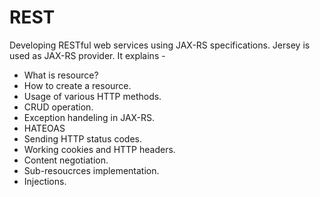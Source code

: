 # REST
Developing RESTful web services using JAX-RS specifications. Jersey is used as JAX-RS provider. It explains -

- What is resource? 
- How to create a resource.
- Usage of various HTTP methods.
- CRUD operation.
- Exception handeling in JAX-RS.
- HATEOAS
- Sending HTTP status codes.
- Working cookies and HTTP headers.
- Content negotiation.
- Sub-resoucrces implementation.
- Injections.
